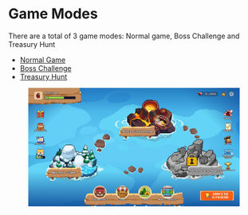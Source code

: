# Game Modes

There are a total of 3 game modes: Normal game, Boss Challenge and Treasury Hunt

* [Normal Game](../../game-overview-1/gameplay/normal-game.md)
* [Boss Challenge](../../game-overview-1/gameplay/boss-challenge.md)
* [Treasury Hunt](../../game-overview-1/gameplay/treasury-hunt.md)

<figure><img src="../../.gitbook/assets/image.png" alt=""><figcaption></figcaption></figure>
